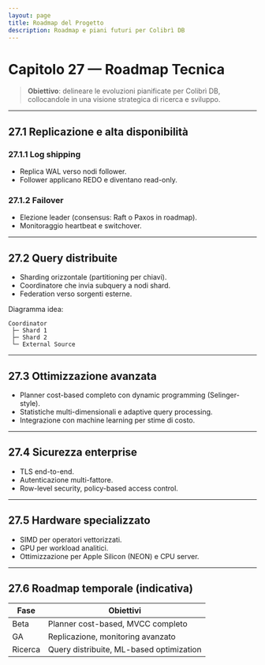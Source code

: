 ```yaml
---
layout: page
title: Roadmap del Progetto
description: Roadmap e piani futuri per Colibrì DB
---
```


# Capitolo 27 — Roadmap Tecnica

> **Obiettivo**: delineare le evoluzioni pianificate per Colibrì DB, collocandole in una visione strategica di ricerca e sviluppo.

---

## 27.1 Replicazione e alta disponibilità

### 27.1.1 Log shipping
- Replica WAL verso nodi follower.
- Follower applicano REDO e diventano read-only.

### 27.1.2 Failover
- Elezione leader (consensus: Raft o Paxos in roadmap).
- Monitoraggio heartbeat e switchover.

---

## 27.2 Query distribuite

- Sharding orizzontale (partitioning per chiavi).
- Coordinatore che invia subquery a nodi shard.
- Federation verso sorgenti esterne.

Diagramma idea:
```
Coordinator
 ├─ Shard 1
 ├─ Shard 2
 └─ External Source
```

---

## 27.3 Ottimizzazione avanzata

- Planner cost-based completo con dynamic programming (Selinger-style).
- Statistiche multi-dimensionali e adaptive query processing.
- Integrazione con machine learning per stime di costo.

---

## 27.4 Sicurezza enterprise

- TLS end-to-end.
- Autenticazione multi-fattore.
- Row-level security, policy-based access control.

---

## 27.5 Hardware specializzato

- SIMD per operatori vettorizzati.
- GPU per workload analitici.
- Ottimizzazione per Apple Silicon (NEON) e CPU server.

---

## 27.6 Roadmap temporale (indicativa)

| Fase | Obiettivi |
|------|-----------|
| Beta | Planner cost-based, MVCC completo |
| GA | Replicazione, monitoring avanzato |
| Ricerca | Query distribuite, ML-based optimization |

